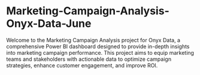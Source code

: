 # Marketing-Campaign-Analysis-Onyx-Data-June
Welcome to the Marketing Campaign Analysis project for Onyx Data, a comprehensive Power BI dashboard designed to provide in-depth insights into marketing campaign performance. This project aims to equip marketing teams and stakeholders with actionable data to optimize campaign strategies, enhance customer engagement, and improve ROI.
